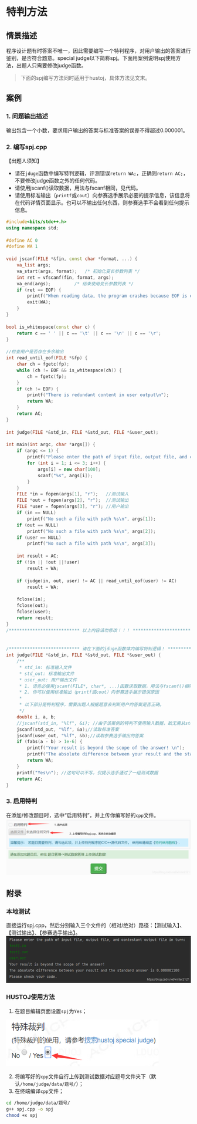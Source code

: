 # 特判方法

## 情景描述

程序设计题有时答案不唯一，因此需要编写一个特判程序，对用户输出的答案进行鉴别，是否符合题意。special judge以下简称spj。下面用案例说明spj使用方法，出题人只需要修改judge函数。

>下面的spj编写方法同时适用于hustoj，具体方法见文末。

## 案例

### 1. 问题输出描述

输出包含一个小数，要求用户输出的答案与标准答案的误差不得超过​0.000001。

### 2. 编写spj.cpp

【出题人须知】

- 请在`jduge`函数中编写特判逻辑，评测错误`return WA;`，正确则`return AC;`，不要修改judge函数之外的任何代码。
- 请使用jscanf()读取数据，用法与fscanf相同，见代码。
- 请使用标准输出（`printf`或`cout`）向参赛选手展示必要的提示信息，该信息将在代码详情页面显示。也可以不输出任何东西，则参赛选手不会看到任何提示信息。

```cpp
#include<bits/stdc++.h>
using namespace std;
 
#define AC 0
#define WA 1
 
void jscanf(FILE *&fin, const char *format, ...) {
    va_list args;
    va_start(args, format);   /* 初始化变长参数列表 */
    int ret = vfscanf(fin, format, args);
    va_end(args);         /* 结束使用变长参数列表 */
    if (ret == EOF) {
        printf("When reading data, the program crashes because EOF is encountered in advance.\n");
        exit(WA);
    }
}
 
bool is_whitespace(const char c) {
    return c == ' ' || c == '\t' || c == '\n' || c == '\r';
}
 
//检查用户是否存在多余输出
int read_until_eof(FILE *&fp) {
    char ch = fgetc(fp);
    while (ch != EOF && is_whitespace(ch)) {
        ch = fgetc(fp);
    }
    if (ch != EOF) {
        printf("There is redundant content in user output\n");
        return WA;
    }
    return AC;
}
 
int judge(FILE *&std_in, FILE *&std_out, FILE *&user_out);
 
int main(int argc, char *args[]) {
    if (argc <= 1) {
        printf("Please enter the path of input file, output file, and contestant output file in turn:\n");
        for (int i = 1; i <= 3; i++) {
            args[i] = new char[100];
            scanf("%s", args[i]);
        }
    }
    FILE *in = fopen(args[1], "r");   //测试输入
    FILE *out = fopen(args[2], "r");  //测试输出
    FILE *user = fopen(args[3], "r"); //用户输出
    if (in == NULL)
        printf("No such a file with path %s\n", args[1]);
    if (out == NULL)
        printf("No such a file with path %s\n", args[2]);
    if (user == NULL)
        printf("No such a file with path %s\n", args[3]);
 
    int result = AC;
    if (!in || !out ||!user)
        result = WA;
 
    if (judge(in, out, user) != AC || read_until_eof(user) != AC)
        result = WA;
 
    fclose(in);
    fclose(out);
    fclose(user);
    return result;
}
/*************************** 以上内容请勿修改！！！ ***********************/
 
 
/*************************** 请在下面的jduge函数体内编写特判逻辑！ ***********************/
int judge(FILE *&std_in, FILE *&std_out, FILE *&user_out) {
    /**
     * std_in: 标准输入文件
     * std_out: 标准输出文件
     * user_out: 用户输出文件
     * 1. 请务必使用jscanf(FILE*, char*, ...)函数读取数据，用法与fscanf()相同
     * 2. 你可以使用标准输出（printf或cout）向参赛选手展示错误原因
     *
     * 以下部分是特判程序，需要出题人根据题意去判断用户的答案是否正确。
     */
    double i, a, b;
    //jscanf(std_in, "%lf", &i); //由于该案例的特判不使用输入数据，故无需从std_in读取数据
    jscanf(std_out, "%lf", &a);//读取标准答案
    jscanf(user_out, "%lf", &b);//读取参赛选手输出的答案
    if (fabs(a - b) > 1e-6) {
        printf("Your result is beyond the scope of the answer! \n");
        printf("The absolute difference between your result and the standard answer is %.9f\n", fabs(a - b));
        return WA;
    }
    printf("Yes\n"); //这句可以不写，仅提示选手通过了一组测试数据
    return AC;
}
```

### 3. 启用特判

在添加/修改题目时，选中“启用特判”，并上传你编写好的`cpp`文件。
![](./img/problem-spj.png)

## 附录

### 本地测试
直接运行spj.cpp，然后分别输入三个文件的（相对/绝对）路径：【测试输入】、【测试输出】、【参赛选手输出】。
![](./img/problem-spj-local.png)

### HUSTOJ使用方法

1. 在题目编辑页面设置`spj`为`Yes`；

![](./img/hustoj-spj.png)

2. 将编写好的`cpp`文件自行上传到测试数据对应题号文件夹下（默认`/home/judge/data/题号/`）；
3. 在终端编译`cpp`文件；
```bash
cd /home/judge/data/题号/
g++ spj.cpp -o spj
chmod +x spj
```